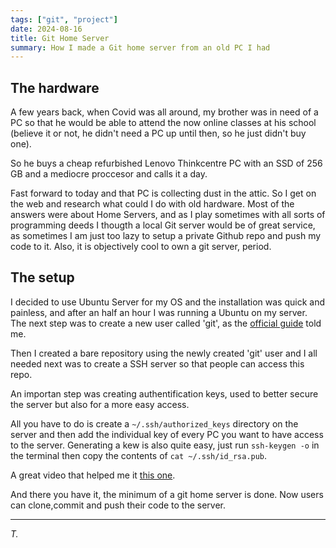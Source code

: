 ```yaml
---
tags: ["git", "project"]
date: 2024-08-16
title: Git Home Server
summary: How I made a Git home server from an old PC I had 
---
```


## The hardware

A few years back, when Covid was all around, my brother was in need of a PC 
so that he would be able to attend the now online classes at his school 
(believe it or not, he didn't need a PC up until then, so he just didn't buy one).

So he buys a cheap refurbished Lenovo Thinkcentre PC with an SSD of 256 GB and 
a mediocre proccesor and calls it a day.

Fast forward to today and that PC is collecting dust in the attic.
So I get on the web and research what could I do with old hardware.
Most of the answers were about Home Servers, and as I play sometimes with all sorts of 
programming deeds I thougth a local Git server would be of great service, as sometimes I am just
too lazy to setup a private Github repo and push my code to it.
Also, it is objectively cool to own a git server, period.

## The setup

I decided to use Ubuntu Server for my OS and the installation was quick and painless,
and after an half an hour I was running a Ubuntu on my server. 
The next step was to create a new user called 'git', as the [official guide](https://git-scm.com/book/en/v2/Git-on-the-Server-Setting-Up-the-Server) told me.

Then I created a bare repository using the newly created 'git' user and I all needed next was to 
create a SSH server so that people can access this repo.

An importan step was creating authentification keys, used to better secure the server but also for
a more easy access.

All you have to do is create a `~/.ssh/authorized_keys` directory on the server and then add the individual key of every PC you want to have access to the server. Generating a kew is also quite easy, just run `ssh-keygen -o` in the terminal then copy the contents of `cat ~/.ssh/id_rsa.pub`.

A great video that helped me it [this one](https://www.youtube.com/watch?v=ju9loeXNVW0).

And there you have it, the minimum of a git home server is done.
Now users can clone,commit and push their code to the server.

---

*T.*